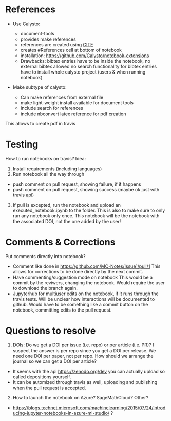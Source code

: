 # References
 - Use Calysto:
   * document-tools
   * provides make references
   * references are created using [CITE](#cite-<bibtex_cite_key)
   * creates #References cell at bottom of notebook
   * installation: https://github.com/Calysto/notebook-extensions
   * Drawbacks: 
     bibtex entries have to be inside the notebook, no external bibtex allowed
     no search functionality for bibtex entries
     have to install whole calysto project (users & when running notebook)

 - Make subtype of calysto:
   * Can make references from external file
   * make light-weight install available for document tools
   * include search for references
   * include nbconvert latex reference for pdf creation

This allows to create pdf in travis

# Testing

How to run notebooks on travis?
Idea:
 1. Install requirements (including languages)
 2. Run notebook all the way through
   - push comment on pull request, showing failure, if it happens
   - push comment on pull request, showing success (maybe ok just with travis api)
 3. If pull is excepted, run the notebook and upload an executed_notebook.ipynb to the folder. This is also to make sure to only run any notebook only once. This notebook will be the notebook with the associated DOI, not the one added by the user!

# Comments & Corrections

Put comments directly into notebook? 
 - Comment like done in https://github.com/MC-Notes/Issue1/pull/1
    This allows for corrections to be done directly by the next commit.
 - Have commenting/suggestion mode on notebook
    This would be a commit by the reviwers, changing the notebook.
    Would require the user to download the branch again.
 - Jupyterhub for multiuser edits on the notebook, if it runs through the travis tests.
    Will be unclear how interactions will be documented to github. Would have to be something like a commit button on the notebook, committing edits to the pull request.

# Questions to resolve

1. DOIs: Do we get a DOI per issue (i.e. repo) or per article (i.e. PR)? I suspect the answer is per repo since you get a DOI per release. We need one DOI per paper, not per repo. How should we arrange the journal so we can get a DOI per article?
 - It seems with the api https://zenodo.org/dev you can actually upload so called depositions yourself. 
 - It can be automized through travis as well, uploading and publishing when the pull request is accepted.
2. How to launch the notebook on Azure? SageMathCloud? Other?
 - https://blogs.technet.microsoft.com/machinelearning/2015/07/24/introducing-jupyter-notebooks-in-azure-ml-studio/  ?
